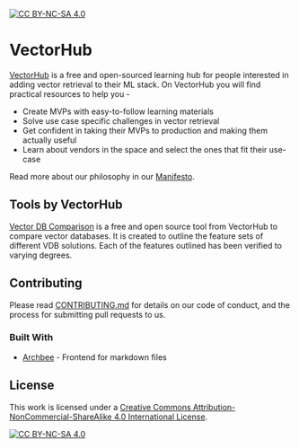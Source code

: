 [![CC BY-NC-SA 4.0][cc-by-nc-sa-shield]][cc-by-nc-sa]

# VectorHub

[VectorHub](https://www.superlinked.com/vectorhub) is a free and open-sourced learning hub for people interested in adding vector retrieval to their ML stack. On VectorHub you will find practical resources to help you -

* Create MVPs with easy-to-follow learning materials
* Solve use case specific challenges in vector retrieval
* Get confident in taking their MVPs to production and making them actually useful
* Learn about vendors in the space and select the ones that fit their use-case

Read more about our philosophy in our [Manifesto](manifesto.md).

## Tools by VectorHub
[Vector DB Comparison](https://www.superlinked.com/vector-db-comparison) is a free and open source tool from VectorHub to compare vector databases. It is created to outline the feature sets of different VDB solutions. Each of the features outlined has been verified to varying degrees.


## Contributing

Please read [CONTRIBUTING.md](https://www.superlinked.com/vectorhub/contributing) for details on our code of conduct, and the process for submitting pull requests to us.

### Built With

* [Archbee](https://www.archbee.com/) - Frontend for markdown files

## License
This work is licensed under a
[Creative Commons Attribution-NonCommercial-ShareAlike 4.0 International License][cc-by-nc-sa].

[![CC BY-NC-SA 4.0][cc-by-nc-sa-image]][cc-by-nc-sa]

[cc-by-nc-sa]: http://creativecommons.org/licenses/by-nc-sa/4.0/
[cc-by-nc-sa-image]: https://licensebuttons.net/l/by-nc-sa/4.0/88x31.png
[cc-by-nc-sa-shield]: https://img.shields.io/badge/License-CC%20BY--NC--SA%204.0-lightgrey.svg
